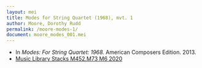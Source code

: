 ```yaml
---
layout: mei
title: Modes for String Quartet (1968), mvt. 1
author: Moore, Dorothy Rudd
permalink: /moore-modes-1/
document: moore_modes_001.mei
---
```


- In *Modes: For String Quartet: 1968.* American Composers Edition. 2013.
- <a href="https://tufts.primo.exlibrisgroup.com/permalink/01TUN_INST/1kc9gia/alma991018677496803851" target="_blank">Music Library Stacks M452.M73 M6 2020</a>
